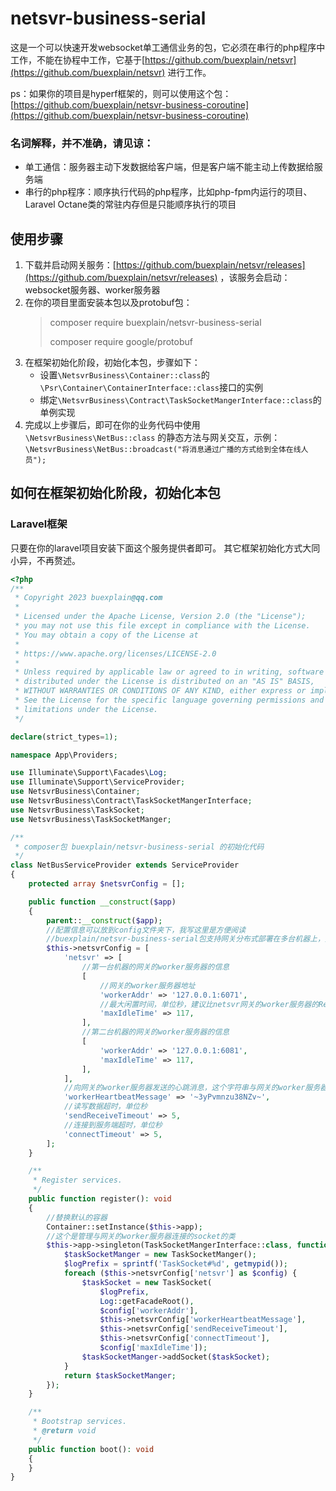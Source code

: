 # netsvr-business-serial

这是一个可以快速开发websocket单工通信业务的包，它必须在串行的php程序中工作，不能在协程中工作，它基于[https://github.com/buexplain/netsvr](https://github.com/buexplain/netsvr)
进行工作。

ps：如果你的项目是hyperf框架的，则可以使用这个包：[https://github.com/buexplain/netsvr-business-coroutine](https://github.com/buexplain/netsvr-business-coroutine)

### 名词解释，并不准确，请见谅：

* 单工通信：服务器主动下发数据给客户端，但是客户端不能主动上传数据给服务端
* 串行的php程序：顺序执行代码的php程序，比如php-fpm内运行的项目、Laravel Octane类的常驻内存但是只能顺序执行的项目

## 使用步骤

1. 下载并启动网关服务：[https://github.com/buexplain/netsvr/releases](https://github.com/buexplain/netsvr/releases)
   ，该服务会启动：websocket服务器、worker服务器
2. 在你的项目里面安装本包以及protobuf包：
   > composer require buexplain/netsvr-business-serial
   >
   > composer require google/protobuf
3. 在框架初始化阶段，初始化本包，步骤如下：
   * 设置`\NetsvrBusiness\Container::class`的`\Psr\Container\ContainerInterface::class`接口的实例
   * 绑定`\NetsvrBusiness\Contract\TaskSocketMangerInterface::class`的单例实现
4. 完成以上步骤后，即可在你的业务代码中使用`\NetsvrBusiness\NetBus::class`
   的静态方法与网关交互，示例：`\NetsvrBusiness\NetBus::broadcast("将消息通过广播的方式给到全体在线人员");`

## 如何在框架初始化阶段，初始化本包

### Laravel框架

只要在你的laravel项目安装下面这个服务提供者即可。
其它框架初始化方式大同小异，不再赘述。

```php
<?php
/**
 * Copyright 2023 buexplain@qq.com
 *
 * Licensed under the Apache License, Version 2.0 (the "License");
 * you may not use this file except in compliance with the License.
 * You may obtain a copy of the License at
 *
 * https://www.apache.org/licenses/LICENSE-2.0
 *
 * Unless required by applicable law or agreed to in writing, software
 * distributed under the License is distributed on an "AS IS" BASIS,
 * WITHOUT WARRANTIES OR CONDITIONS OF ANY KIND, either express or implied.
 * See the License for the specific language governing permissions and
 * limitations under the License.
 */

declare(strict_types=1);

namespace App\Providers;

use Illuminate\Support\Facades\Log;
use Illuminate\Support\ServiceProvider;
use NetsvrBusiness\Container;
use NetsvrBusiness\Contract\TaskSocketMangerInterface;
use NetsvrBusiness\TaskSocket;
use NetsvrBusiness\TaskSocketManger;

/**
 * composer包 buexplain/netsvr-business-serial 的初始化代码
 */
class NetBusServiceProvider extends ServiceProvider
{
    protected array $netsvrConfig = [];

    public function __construct($app)
    {
        parent::__construct($app);
        //配置信息可以放到config文件夹下，我写这里是方便阅读
        //buexplain/netsvr-business-serial包支持网关分布式部署在多台机器上，并与之交互
        $this->netsvrConfig = [
            'netsvr' => [
                //第一台机器的网关的worker服务器的信息
                [
                    //网关的worker服务器地址
                    'workerAddr' => '127.0.0.1:6071',
                    //最大闲置时间，单位秒，建议比netsvr网关的worker服务器的ReadDeadline配置小3秒
                    'maxIdleTime' => 117,
                ],
                //第二台机器的网关的worker服务器的信息
                [
                    'workerAddr' => '127.0.0.1:6081',
                    'maxIdleTime' => 117,
                ],
            ],
            //向网关的worker服务器发送的心跳消息，这个字符串与网关的worker服务器的配置要一致
            'workerHeartbeatMessage' => '~3yPvmnzu38NZv~',
            //读写数据超时，单位秒
            'sendReceiveTimeout' => 5,
            //连接到服务端超时，单位秒
            'connectTimeout' => 5,
        ];
    }

    /**
     * Register services.
     */
    public function register(): void
    {
        //替换默认的容器
        Container::setInstance($this->app);
        //这个是管理与网关的worker服务器连接的socket的类
        $this->app->singleton(TaskSocketMangerInterface::class, function () {
            $taskSocketManger = new TaskSocketManger();
            $logPrefix = sprintf('TaskSocket#%d', getmypid());
            foreach ($this->netsvrConfig['netsvr'] as $config) {
                $taskSocket = new TaskSocket(
                    $logPrefix,
                    Log::getFacadeRoot(),
                    $config['workerAddr'],
                    $this->netsvrConfig['workerHeartbeatMessage'],
                    $this->netsvrConfig['sendReceiveTimeout'],
                    $this->netsvrConfig['connectTimeout'],
                    $config['maxIdleTime']);
                $taskSocketManger->addSocket($taskSocket);
            }
            return $taskSocketManger;
        });
    }

    /**
     * Bootstrap services.
     * @return void
     */
    public function boot(): void
    {
    }
}
```